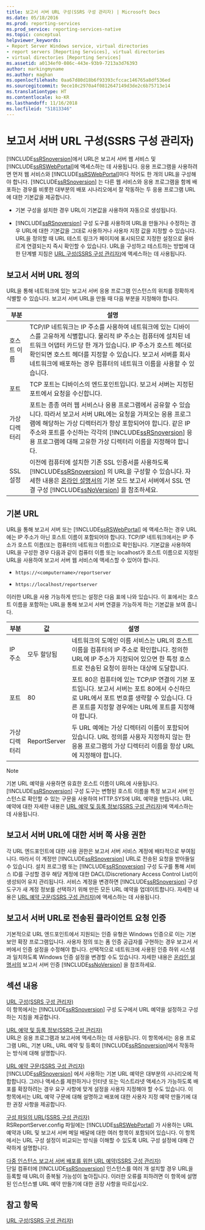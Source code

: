 ```yaml
---
title: 보고서 서버 URL 구성(SSRS 구성 관리자) | Microsoft Docs
ms.date: 05/18/2016
ms.prod: reporting-services
ms.prod_service: reporting-services-native
ms.topic: conceptual
helpviewer_keywords:
- Report Server Windows service, virtual directories
- report servers [Reporting Services], virtual directories
- virtual directories [Reporting Services]
ms.assetid: a0134ef0-086c-443e-93b9-7213a3d76393
author: markingmyname
ms.author: maghan
ms.openlocfilehash: 0aa67d80d18b6f93393cfccac146765a8df536ed
ms.sourcegitcommit: 9ece10c2970a4f0812647149d3de2c6b75713e14
ms.translationtype: HT
ms.contentlocale: ko-KR
ms.lasthandoff: 11/16/2018
ms.locfileid: "51813346"
---
```

# <a name="configure-report-server-urls--ssrs-configuration-manager"></a>보고서 서버 URL 구성(SSRS 구성 관리자)
  [!INCLUDE[ssRSnoversion](../../includes/ssrsnoversion-md.md)]에서 URL은 보고서 서버 웹 서비스 및 [!INCLUDE[ssRSWebPortal](../../includes/ssrswebportal.md)]에 액세스하는 데 사용됩니다. 응용 프로그램을 사용하려면 먼저 웹 서비스와 [!INCLUDE[ssRSWebPortal](../../includes/ssrswebportal.md)]마다 적어도 한 개의 URL을 구성해야 합니다. [!INCLUDE[ssRSnoversion](../../includes/ssrsnoversion-md.md)] 는 다른 웹 서비스와 응용 프로그램을 함께 배포하는 경우를 비롯한 대부분의 배포 시나리오에서 잘 작동하는 두 응용 프로그램 URL에 대한 기본값을 제공합니다.  
  
-   기본 구성을 설치한 경우 URL이 기본값을 사용하여 자동으로 생성됩니다.  
  
-   [!INCLUDE[ssRSnoversion](../../includes/ssrsnoversion-md.md)] 구성 도구를 사용하여 URL을 만들거나 수정하는 경우 URL에 대한 기본값을 그대로 사용하거나 사용자 지정 값을 지정할 수 있습니다. URL을 정의할 때 URL 테스트 링크가 페이지에 표시되므로 지정한 설정으로 올바르게 연결되는지 즉시 확인할 수 있습니다. URL을 구성하고 테스트하는 방법에 대한 단계별 지침은 [URL 구성&#40;SSRS 구성 관리자&#41;](../../reporting-services/install-windows/configure-a-url-ssrs-configuration-manager.md)에 액세스하는 데 사용됩니다.  
  
## <a name="defining-a-report-server-url"></a>보고서 서버 URL 정의  
 URL을 통해 네트워크에 있는 보고서 서버 응용 프로그램 인스턴스의 위치를 정확하게 식별할 수 있습니다. 보고서 서버 URL을 만들 때 다음 부분을 지정해야 합니다.  
  
|부분|설명|  
|----------|-----------------|  
|호스트 이름|TCP/IP 네트워크는 IP 주소를 사용하여 네트워크에 있는 디바이스를 고유하게 식별합니다. 물리적 IP 주소는 컴퓨터에 설치된 네트워크 어댑터 카드당 한 개가 있습니다. IP 주소가 호스트 헤더로 확인되면 호스트 헤더를 지정할 수 있습니다. 보고서 서버를 회사 네트워크에 배포하는 경우 컴퓨터의 네트워크 이름을 사용할 수 있습니다.|  
|포트|TCP 포트는 디바이스의 엔드포인트입니다. 보고서 서버는 지정된 포트에서 요청을 수신합니다.|  
|가상 디렉터리|포트는 종종 여러 웹 서비스나 응용 프로그램에서 공유할 수 있습니다. 따라서 보고서 서버 URL에는 요청을 가져오는 응용 프로그램에 해당하는 가상 디렉터리가 항상 포함되어야 합니다. 같은 IP 주소와 포트를 수신하는 각각의 [!INCLUDE[ssRSnoversion](../../includes/ssrsnoversion-md.md)] 응용 프로그램에 대해 고유한 가상 디렉터리 이름을 지정해야 합니다.|  
|SSL 설정|이전에 컴퓨터에 설치한 기존 SSL 인증서를 사용하도록 [!INCLUDE[ssRSnoversion](../../includes/ssrsnoversion-md.md)] 의 URL을 구성할 수 있습니다. 자세한 내용은 [온라인 설명서의](../../reporting-services/security/configure-ssl-connections-on-a-native-mode-report-server.md) 기본 모드 보고서 서버에서 SSL 연결 구성 [!INCLUDE[ssNoVersion](../../includes/ssnoversion-md.md)] 을 참조하세요.|  
  
## <a name="default-urls"></a>기본 URL  
 URL을 통해 보고서 서버 또는 [!INCLUDE[ssRSWebPortal](../../includes/ssrswebportal.md)] 에 액세스하는 경우 URL에는 IP 주소가 아닌 호스트 이름이 포함되어야 합니다. TCP/IP 네트워크에서는 IP 주소가 호스트 이름(또는 컴퓨터의 네트워크 이름)으로 확인됩니다. 기본값을 사용하여 URL을 구성한 경우 다음과 같이 컴퓨터 이름 또는 localhost가 호스트 이름으로 지정된 URL을 사용하여 보고서 서버 웹 서비스에 액세스할 수 있어야 합니다.  
  
-   `https://<computername>/reportserver`  
  
-   `https://localhost/reportserver`  
  
 이러한 URL을 사용 가능하게 만드는 설정은 다음 표에 나와 있습니다. 이 표에서는 호스트 이름을 포함하는 URL을 통해 보고서 서버 연결을 가능하게 하는 기본값을 보여 줍니다.  
  
|부분|값|설명|  
|----------|-----------|-----------------|  
|IP 주소|모두 할당됨|네트워크의 도메인 이름 서비스는 URL의 호스트 이름을 컴퓨터의 IP 주소로 확인합니다. 정의한 URL에 IP 주소가 지정되어 있으면 한 특정 호스트로 전송된 요청이 원하는 대상에 도달합니다.|  
|포트|80|포트 80은 컴퓨터에 있는 TCP/IP 연결의 기본 포트입니다. 보고서 서버는 포트 80에서 수신하므로 URL에서 포트 번호를 생략할 수 있습니다. 다른 포트를 지정할 경우에는 URL에 포트를 지정해야 합니다.|  
|가상 디렉터리|ReportServer|두 URL 예에는 가상 디렉터리 이름이 포함되어 있습니다. URL 정의를 사용자 지정하지 않는 한 응용 프로그램의 가상 디렉터리 이름을 항상 URL에 지정해야 합니다.|  
  
> [!NOTE]  
>  기본 URL 예약을 사용하면 유효한 호스트 이름이 URL에 사용됩니다. [!INCLUDE[ssRSnoversion](../../includes/ssrsnoversion-md.md)] 구성 도구는 변형된 호스트 이름을 특정 보고서 서버 인스턴스로 확인할 수 있는 구문을 사용하여 HTTP.SYS에 URL 예약을 만듭니다. URL 예약에 대한 자세한 내용은 [URL 예약 및 등록 정보&#40;SSRS 구성 관리자&#41;](../../reporting-services/install-windows/about-url-reservations-and-registration-ssrs-configuration-manager.md)에 액세스하는 데 사용됩니다.  
  
## <a name="server-side-permissions-on-a-report-server-url"></a>보고서 서버 URL에 대한 서버 쪽 사용 권한  
 각 URL 엔드포인트에 대한 사용 권한은 보고서 서버 서비스 계정에 배타적으로 부여됩니다. 따라서 이 계정만 [!INCLUDE[ssRSnoversion](../../includes/ssrsnoversion-md.md)] URL로 전송된 요청을 받아들일 수 있습니다. 설치 프로그램 또는 [!INCLUDE[ssRSnoversion](../../includes/ssrsnoversion-md.md)] 구성 도구를 통해 서비스 ID를 구성할 경우 해당 계정에 대한 DACL(Discretionary Access Control List)이 생성되어 유지 관리됩니다. 서비스 계정을 변경하면 [!INCLUDE[ssRSnoversion](../../includes/ssrsnoversion-md.md)] 구성 도구가 새 계정 정보를 선택하기 위해 만든 모든 URL 예약을 업데이트합니다. 자세한 내용은 [URL 예약 구문&#40;SSRS 구성 관리자&#41;](../../reporting-services/install-windows/url-reservation-syntax-ssrs-configuration-manager.md)에 액세스하는 데 사용됩니다.  
  
## <a name="authenticating-client-requests-sent-to-a-report-server-url"></a>보고서 서버 URL로 전송된 클라이언트 요청 인증  
 기본적으로 URL 엔드포인트에서 지원되는 인증 유형은 Windows 인증으로 이는 기본 보안 확장 프로그램입니다. 사용자 정의 또는 폼 인증 공급자를 구현하는 경우 보고서 서버에서 인증 설정을 수정해야 합니다. 선택적으로 네트워크에 사용된 인증 하위 시스템과 일치하도록 Windows 인증 설정을 변경할 수도 있습니다. 자세한 내용은 [온라인 설명서의](../../reporting-services/security/authentication-with-the-report-server.md) 보고서 서버 인증 [!INCLUDE[ssNoVersion](../../includes/ssnoversion-md.md)] 을 참조하세요.  
  
## <a name="in-this-section"></a>섹션 내용  
 [URL 구성&#40;SSRS 구성 관리자&#41;](../../reporting-services/install-windows/configure-a-url-ssrs-configuration-manager.md)  
 이 항목에서는 [!INCLUDE[ssRSnoversion](../../includes/ssrsnoversion-md.md)] 구성 도구에서 URL 예약을 설정하고 구성하는 지침을 제공합니다.  
  
 [URL 예약 및 등록 정보&#40;SSRS 구성 관리자&#41;](../../reporting-services/install-windows/about-url-reservations-and-registration-ssrs-configuration-manager.md)  
 URL은 응용 프로그램과 보고서에 액세스하는 데 사용됩니다. 이 항목에서는 응용 프로그램 URL, 기본 URL, URL 예약 및 등록이 [!INCLUDE[ssRSnoversion](../../includes/ssrsnoversion-md.md)]에서 작동하는 방식에 대해 설명합니다.  
  
 [URL 예약 구문&#40;SSRS 구성 관리자&#41;](../../reporting-services/install-windows/url-reservation-syntax-ssrs-configuration-manager.md)  
 [!INCLUDE[ssRSnoversion](../../includes/ssrsnoversion-md.md)] 에서 사용하는 기본 URL 예약은 대부분의 시나리오에 적합합니다. 그러나 액세스를 제한하거나 인터넷 또는 익스트라넷 액세스가 가능하도록 배포를 확장하려는 경우 요구 사항에 맞게 설정을 사용자 지정해야 할 수도 있습니다. 이 항목에서는 URL 예약 구문에 대해 설명하고 배포에 대한 사용자 지정 예약 만들기에 대한 권장 사항을 제공합니다.  
  
 [구성 파일의 URL&#40;SSRS 구성 관리자&#41;](../../reporting-services/install-windows/urls-in-configuration-files-ssrs-configuration-manager.md)  
 RSReportServer.config 파일에는 [!INCLUDE[ssRSWebPortal](../../includes/ssrswebportal.md)] 가 사용하는 URL 예약과 URL 및 보고서 서버 메일 배달에 대한 여러 항목이 포함되어 있습니다. 이 항목에서는 URL 구성 설정이 비교되는 방식을 이해할 수 있도록 URL 구성 설정에 대해 간략하게 설명합니다.  
  
 [다중 인스턴스 보고서 서버 배포를 위한 URL 예약&#40;SSRS 구성 관리자&#41;](../../reporting-services/install-windows/url-reservations-for-multi-instance-report-server-deployments.md)  
 단일 컴퓨터에 [!INCLUDE[ssRSnoversion](../../includes/ssrsnoversion-md.md)] 인스턴스를 여러 개 설치할 경우 URL을 등록할 때 URL이 중복될 가능성이 높아집니다. 이러한 오류를 피하려면 이 항목에 설명된 인스턴스별 URL 예약 만들기에 대한 권장 사항을 따르십시오.  
  
## <a name="see-also"></a>참고 항목  
 [URL 구성&#40;SSRS 구성 관리자&#41;](../../reporting-services/install-windows/configure-a-url-ssrs-configuration-manager.md) 
